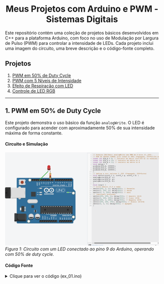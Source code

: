 <div align="center">

# Meus Projetos com Arduino e PWM - Sistemas Digitais

</div>

Este repositório contém uma coleção de projetos básicos desenvolvidos em C++ para a plataforma Arduino, com foco no uso de Modulação por Largura de Pulso (PWM) para controlar a intensidade de LEDs. Cada projeto inclui uma imagem do circuito, uma breve descrição e o código-fonte completo.

## Projetos

1.  [PWM em 50% de Duty Cycle](#1-pwm-em-50-de-duty-cycle)
2.  [PWM com 5 Níveis de Intensidade](#2-pwm-com-5-níveis-de-intensidade)
3.  [Efeito de Respiração com LED](#3-efeito-de-respiração-com-led)
4.  [Controle de LED RGB](#4-controle-de-led-rgb)

---

## 1. PWM em 50% de Duty Cycle

Este projeto demonstra o uso básico da função `analogWrite`. O LED é configurado para acender com aproximadamente 50% de sua intensidade máxima de forma constante.

#### Circuito e Simulação
![Circuito do PWM em 50%](ex_1.png)
*Figura 1: Circuito com um LED conectado ao pino 9 do Arduino, operando com 50% de duty cycle.*

#### Código Fonte
<details>
<summary>Clique para ver o código (ex_01.ino)</summary>

```cpp
// Arduino UNO/Nano/MEGA: analogWrite usa PWM de 8 bits (0..255).
// 0 = 0% (sempre desligado), 255 = 100% (sempre ligado).
// Ex.: 128 ≈ 50% de duty.
const int PIN_PWM = 9; // pino com PWM (Uno: 3,5,6,9,10,11)

void setup() {
  pinMode(PIN_PWM, OUTPUT);
  // Define o valor do PWM para 128, que corresponde a ~50%
  // Vmedia ≈ 0,5 * Vcc (≈2,5 V em 5 V)
  analogWrite(PIN_PWM, 128);
}

void loop() {
  // O código no setup já define o brilho,
  // então o loop pode ficar vazio para manter o LED aceso constantemente.
}
```
---

## 2. PWM com 5 Níveis de Intensidade

Este projeto expande o conceito de PWM, fazendo o LED passar por cinco níveis de brilho pré-definidos (0%, 25%, 50%, 75% e 100%), permanecendo em cada nível por 1 segundo.

#### Circuito e Simulação
![Circuito do PWM com 5 níveis](ex_2.png)
*Figura 2: O mesmo circuito da Figura 1, mas com um código que varia a intensidade do LED em 5 etapas.*

#### Código Fonte
<details>
<summary>Clique para ver o código (ex_02.ino)</summary>

```cpp
// Arduino: analogWrite = PWM 8 bits (0..255).
// 0%→0, 25%→64, 50%→128, 75%→192, 100%→255.
const int PIN_PWM = 9;
const int steps[] = {0, 64, 128, 192, 255}; // Array com os valores de PWM

void setup() {
  pinMode(PIN_PWM, OUTPUT);
}

void loop() {
  // Percorre o array de 'steps'
  for (int i = 0; i < 5; i++) {
    analogWrite(PIN_PWM, steps[i]);
    delay(1000); // Espera 1 segundo em cada nível de brilho
  }
}
```
---

## 3. Efeito de Respiração com LED

Este projeto cria um efeito visual de "respiração" (fade in e fade out), onde a intensidade do LED aumenta e diminui suavemente de forma contínua.

#### Circuito e Simulação
![Circuito do Efeito de Respiração](ex_3.png)
*Figura 3: LED conectado ao pino 6, programado para aumentar e diminuir o brilho gradualmente.*

#### Código Fonte
<details>
<summary>Clique para ver o código (ex_03.ino)</summary>

```cpp
int led = 6;
int brilho = 0;
int inc = 5; // Valor do incremento a cada passo

void setup() {
  pinMode(led, OUTPUT);
}

void loop() {
  // 1) Atualiza o valor do brilho
  brilho = brilho + inc;

  // 2) Trata os limites para inverter a direção.
  // Se o brilho atingir o máximo (255) ou o mínimo (0),
  // inverte o sinal do incremento para começar a descer/subir.
  if (brilho <= 0 || brilho >= 255) {
    inc = -inc;
  }

  // 3) Aplica o valor do brilho ao LED
  analogWrite(led, brilho);

  // Pequena pausa para que o efeito seja suave e visível
  delay(30);
}
```
---

## 4. Controle de LED RGB

Este projeto controla um LED RGB (Cátodo Comum) para exibir um ciclo de cores, incluindo as primárias (Vermelho, Verde, Azul) e suas misturas (Amarelo, Ciano, Magenta e Branco).

#### Circuito e Simulação
![Circuito do LED RGB](ex_4.png)
*Figura 4: LED RGB conectado aos pinos 9, 10 e 11, cada um controlando um canal de cor (R, G, B).*

#### Código Fonte
<details>
<summary>Clique para ver o código (ex_04.ino)</summary>

```cpp
// Arduino UNO/Nano: analogWrite usa PWM de 8 bits (0..255).
// RGB de CÁTODO COMUM: pino comum no GND; 0=apagado, 255=brilho máximo.
const int PIN_R = 9;  // Resistor em série (220–330 Ω) no terminal R
const int PIN_G = 10; // Resistor em série no terminal G
const int PIN_B = 11; // Resistor em série no terminal B

void setup() {
  pinMode(PIN_R, OUTPUT);
  pinMode(PIN_G, OUTPUT);
  pinMode(PIN_B, OUTPUT);
}

// Função auxiliar para definir a cor
// Recebe os valores de 0 a 255 para cada cor
void setCor(uint8_t r, uint8_t g, uint8_t b) {
  analogWrite(PIN_R, r);
  analogWrite(PIN_G, g);
  analogWrite(PIN_B, b);
}

void loop() {
  // Ciclo básico (0,5 s cada cor)
  setCor(255, 0, 0);   delay(500); // Vermelho
  setCor(0, 255, 0);   delay(500); // Verde
  setCor(0, 0, 255);   delay(500); // Azul

  // (Opcional) Misturas de cores
  setCor(255, 255, 0);   delay(500); // Amarelo (R+G)
  setCor(0, 255, 255);   delay(500); // Ciano (G+B)
  setCor(255, 0, 255);   delay(500); // Magenta (R+B)
  setCor(255, 255, 255); delay(500); // Branco (R+G+B)
  setCor(0, 0, 0);       delay(500); // Apagado
}

```
